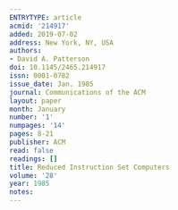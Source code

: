 ```yaml
---
ENTRYTYPE: article
acmid: '214917'
added: 2019-07-02
address: New York, NY, USA
authors:
- David A. Patterson
doi: 10.1145/2465.214917
issn: 0001-0782
issue_date: Jan. 1985
journal: Communications of the ACM
layout: paper
month: January
number: '1'
numpages: '14'
pages: 8-21
publisher: ACM
read: false
readings: []
title: Reduced Instruction Set Computers
volume: '28'
year: 1985
notes:
---
```

